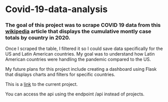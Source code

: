 # Covid-19-data-analysis

### The goal of this project was to scrape COVID 19 data from this [wikipedia](https://en.wikipedia.org/wiki/COVID-19_pandemic_cases) article that displays the cumulative montly case totals by country in 2020.

Once I scraped the table, I filtered it so I could save data specifically for the US and Latin American countries. My goal was to understand how Latin American countries were handling the pandemic compared to the US.

My future plans for this project include creating a dashboard using Flask that displays charts and filters for specific countries. 

This is a [link](https://phase-1-covid-19.herokuapp.com/projects) to the current project.

You can access the api using the endpoint /api instead of projects.


